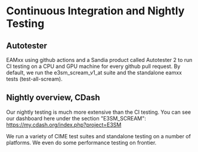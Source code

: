 # Continuous Integration and Nightly Testing

## Autotester ##

EAMxx using github actions and a Sandia product called Autotester 2
to run CI testing on a CPU and GPU machine for every github pull
request. By default, we run the e3sm_scream_v1_at suite and the
standalone eamxx tests (test-all-scream).

## Nightly overview, CDash ##

Our nightly testing is much more extensive than the CI testing. You
can see our dashboard here under the section "E3SM_SCREAM":
https://my.cdash.org/index.php?project=E3SM

We run a variety of CIME test suites and standalone testing on a number
of platforms. We even do some performance testing on frontier.
